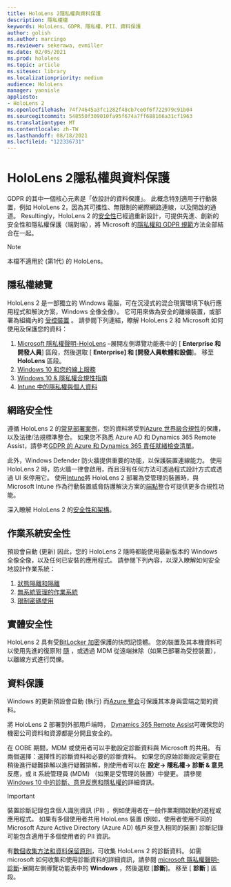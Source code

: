 ```yaml
---
title: HoloLens 2隱私權與資料保護
description: 隱私權檔
keywords: HoloLens、GDPR、隱私權、PII、資料保護
author: golish
ms.author: marcingo
ms.reviewer: sekerawa, evmiller
ms.date: 02/05/2021
ms.prod: hololens
ms.topic: article
ms.sitesec: library
ms.localizationpriority: medium
audience: HoloLens
manager: yannisle
appliesto:
- HoloLens 2
ms.openlocfilehash: 74f74645a3fc1282f48cb7ce0f6f722979c91b04
ms.sourcegitcommit: 548550f309010fa95f674a7ff688166a31cf1963
ms.translationtype: MT
ms.contentlocale: zh-TW
ms.lasthandoff: 08/18/2021
ms.locfileid: "122336731"
---
```

# <a name="hololens-2-privacy-and-data-protection"></a>HoloLens 2隱私權與資料保護

GDPR 的其中一個核心元素是「依設計的資料保護」。 此概念特別適用于行動裝置，例如 HoloLens 2，因為其可攜性、無限制的網際網路連線，以及開啟的通道。 Resultingly，HoloLens 2 的[安全性](/hololens/security-architecture)已經過重新設計，可提供先進、創新的安全性和隱私權保護（端對端），將 Microsoft 的[隱私權和 GDPR 規範](https://privacy.microsoft.com/)方法全部結合在一起。

 >[!NOTE]
> 本檔不適用於 (第1代) 的 HoloLens。

## <a name="privacy-overview"></a>隱私權總覽

HoloLens 2 是一部獨立的 Windows 電腦，可在沉浸式的混合現實環境下執行應用程式和解決方案，Windows 全像全像）。 它可用來做為安全的離線裝置，或部署為組織內的 [受控裝置](/mem/intune/fundamentals/windows-holographic-for-business) 。 請參閱下列連結，瞭解 HoloLens 2 和 Microsoft 如何使用及保護您的資料：

1. [Microsoft 隱私權聲明-HoloLens](https://privacy.microsoft.com/privacystatement) –展開左側導覽功能表中的 [ **Enterprise 和開發人員**] 區段，然後選取 [ **Enterprise] 和 [開發人員軟體和設備**]。 移至 **HoloLens** 區段。
2. [Windows 10 和您的線上服務](https://privacy.microsoft.com/windows10privacy)
3. [Windows 10 & 隱私權合規性指南](/windows/privacy/windows-10-and-privacy-compliance)
4. [Intune 中的隱私權與個人資料](/mem/intune/protect/privacy-personal-data)

## <a name="network-security"></a>網路安全性
遵循 HoloLens 2 的[常見部署案例](/hololens/common-scenarios)，您的資料將受到[Azure 世界級合規性](/azure/compliance/)的保護，以及法律/法規標準整合。 如果您不熟悉 Azure AD 和 Dynamics 365 Remote Assist，請參考[GDPR 的 Azure 和 Dynamics 365 責任就緒檢查清單](/compliance/regulatory/gdpr-arc-azure-dynamics)。

此外，Windows Defender 防火牆提供重要的功能，以保護裝置連線能力。 使用 HoloLens 2 時，防火牆一律會啟用，而且沒有任何方法可透過程式設計方式或透過 UI 來停用它。 使用[Intune](/mem/intune/protect/device-compliance-get-started)將 HoloLens 2 部署為受管理的裝置時，與 Microsoft Intune 作為行動裝置威脅防護解決方案的[端點](/mem/intune/protect/advanced-threat-protection)整合可提供更多合規性功能。

深入瞭解 HoloLens 2 的[安全性和架構](/hololens/security-architecture)。

## <a name="os-security"></a>作業系統安全性
預設會自動 (更新) 因此，您的 HoloLens 2 隨時都能使用最新版本的 Windows 全像全像，以及任何已安裝的應用程式。 請參閱下列內容，以深入瞭解如何安全地設計作業系統：

1. [狀態隔離和隔離](/hololens/security-state-separation-isolation)
1. [無系統管理的作業系統](/hololens/security-adminless-os)
1. [限制密碼使用](/hololens/security-limiting-password-use)

## <a name="physical-security"></a>實體安全性
HoloLens 2 具有受[BitLocker 加密](/hololens/security-encryption-data-protection)保護的快閃記憶體。 您的裝置及其本機資料可以使用先進的復原附 [隨](https://www.microsoft.com/p/advanced-recovery-companion/9p74z35sfrs8#activetab=pivot:overviewtab) ，或透過 MDM 從遠端抹除（如果已部署為受控裝置），以離線方式進行閃爍。

## <a name="data-protection"></a>資料保護
Windows 的更新預設會自動 (執行) 而[Azure 整合](/hololens/security-encryption-data-protection#Azure-integration)可保護其本身與雲端之間的資料。

將 HoloLens 2 部署到外部用戶端時， [Dynamics 365 Remote Assist](/hololens/hololens2-deployment-guide)可確保您的機密公司資料和資源都是分開且安全的。

在 OOBE 期間，MDM 或使用者可以手動設定診斷資料與 Microsoft 的共用。 有兩個選擇：選擇性的診斷資料和必要的診斷資料。 如果您的原始診斷設定需要在稍後進行疑難排解以進行疑難排解，則使用者可以在 **設定-> 隱私權-> 診斷 & 意見** 反應，或 it 系統管理員 (MDM) （如果是受管理的裝置）中變更。 請參閱[Windows 10 中的診斷、意見反應和隱私權的](https://support.microsoft.com/windows/diagnostics-feedback-and-privacy-in-windows-10-28808a2b-a31b-dd73-dcd3-4559a5199319)詳細資訊。

> [!Important]
> 裝置診斷記錄包含個人識別資訊 (PII) ，例如使用者在一般作業期間啟動的進程或應用程式。 如果有多個使用者共用 HoloLens 裝置 (例如，使用者使用不同的 Microsoft Azure Active Directory (Azure AD) 帳戶來登入相同的裝置) 診斷記錄可能包含適用于多個使用者的 PII 資訊。

有[數個收集方法和資料保留原則](/hololens/hololens-diagnostic-logs)，可收集 HoloLens 2 的診斷資料。  如需 microsoft 如何收集和使用診斷資料的詳細資訊，請參閱 [microsoft 隱私權聲明-診斷](https://privacy.microsoft.com/privacystatement)-展開左側導覽功能表中的 **Windows** ，然後選取 [**診斷**]。 移至 [ **診斷** ] 區段。
